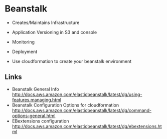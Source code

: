 # Beanstalk
* Creates/Maintains Infrastructure
* Application Versioning in S3 and console
* Monitoring
* Deployment

* Use cloudformation to create your beanstalk environment

## Links
* Beanstalk General Info
http://docs.aws.amazon.com/elasticbeanstalk/latest/dg/using-features.managing.html
* Beanstalk Configuration Options for cloudformation
http://docs.aws.amazon.com/elasticbeanstalk/latest/dg/command-options-general.html
* EBextensions configuration
http://docs.aws.amazon.com/elasticbeanstalk/latest/dg/ebextensions.html